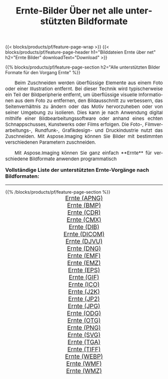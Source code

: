 ﻿---
title: Ernte-Bilder Über net alle unterstützten Bildformate 
weight: 3920
url: /de/net/crop/ 
lang: de
langdirlevel: 2
locales: zh-hans,ja,it,ru,de,es,fr,nl,id,lt,pl,pt,vi,tr,ko,zh-hant,ar,hi,th,sv,cs,uk,he
description: Mit Aspose.Imaging können Sie ganz einfach Ernte Bilder über net
---

{{< blocks/products/pf/feature-page-wrap >}}
{{< blocks/products/pf/feature-page-header h1="Bilddateien Ernte über net" h2="Ernte Bilder" downloadText="Download" >}}


{{% blocks/products/pf/feature-page-section  h2="Alle unterstützten Bilder Formate für den Vorgang Ernte" %}}
<p align="justify" style="text-indent:2em;font-size:15px;">
Beim Zuschneiden werden überflüssige Elemente aus einem Foto oder einer Illustration entfernt. Bei dieser Technik wird typischerweise ein Teil der Bildperipherie entfernt, um überflüssige visuelle Informationen aus dem Foto zu entfernen, den Bildausschnitt zu verbessern, das Seitenverhältnis zu ändern oder das Motiv hervorzuheben oder von seiner Umgebung zu isolieren. Dies kann je nach Anwendung digital mithilfe einer Bildbearbeitungssoftware oder anhand eines echten Schnappschusses, Kunstwerks oder Films erfolgen. Die Foto-, Filmverarbeitungs-, Rundfunk-, Grafikdesign- und Druckindustrie nutzt das Zuschneiden. Mit Aspose.Imaging können Sie Bilder mit bestimmten verschiedenen Parametern zuschneiden.
</p>
<p align="justify" style="text-indent:2em;font-size:15px;">
Mit Aspose.Imaging können Sie ganz einfach **Ernte** für verschiedene Bildformate anwenden programmatisch
</p>
<h3 style="margin-top:16px;">
Vollständige Liste der unterstützten Ernte-Vorgänge nach Bildformaten:
</h3>
<hr/>
{{% /blocks/products/pf/feature-page-section %}}
<div class="container-fluid productfamilypage bg-gray">
    <div class="convertypes bg-gray agp-content section">
        <div class="container">
		<div class="row other-converters" style="gap: 10px;font-size: 19px;text-align:center;">
		    <div class='col-md-3 other-converter remove-lp remove-rp'><a href="/imaging/de/net/crop/apng/" style="padding:15px;">Ernte (APNG)</a></div><div class='col-md-3 other-converter remove-lp remove-rp'><a href="/imaging/de/net/crop/bmp/" style="padding:15px;">Ernte (BMP)</a></div><div class='col-md-3 other-converter remove-lp remove-rp'><a href="/imaging/de/net/crop/cdr/" style="padding:15px;">Ernte (CDR)</a></div><div class='col-md-3 other-converter remove-lp remove-rp'><a href="/imaging/de/net/crop/cmx/" style="padding:15px;">Ernte (CMX)</a></div><div class='col-md-3 other-converter remove-lp remove-rp'><a href="/imaging/de/net/crop/dib/" style="padding:15px;">Ernte (DIB)</a></div><div class='col-md-3 other-converter remove-lp remove-rp'><a href="/imaging/de/net/crop/dicom/" style="padding:15px;">Ernte (DICOM)</a></div><div class='col-md-3 other-converter remove-lp remove-rp'><a href="/imaging/de/net/crop/djvu/" style="padding:15px;">Ernte (DJVU)</a></div><div class='col-md-3 other-converter remove-lp remove-rp'><a href="/imaging/de/net/crop/dng/" style="padding:15px;">Ernte (DNG)</a></div><div class='col-md-3 other-converter remove-lp remove-rp'><a href="/imaging/de/net/crop/emf/" style="padding:15px;">Ernte (EMF)</a></div><div class='col-md-3 other-converter remove-lp remove-rp'><a href="/imaging/de/net/crop/emz/" style="padding:15px;">Ernte (EMZ)</a></div><div class='col-md-3 other-converter remove-lp remove-rp'><a href="/imaging/de/net/crop/eps/" style="padding:15px;">Ernte (EPS)</a></div><div class='col-md-3 other-converter remove-lp remove-rp'><a href="/imaging/de/net/crop/gif/" style="padding:15px;">Ernte (GIF)</a></div><div class='col-md-3 other-converter remove-lp remove-rp'><a href="/imaging/de/net/crop/ico/" style="padding:15px;">Ernte (ICO)</a></div><div class='col-md-3 other-converter remove-lp remove-rp'><a href="/imaging/de/net/crop/j2k/" style="padding:15px;">Ernte (J2K)</a></div><div class='col-md-3 other-converter remove-lp remove-rp'><a href="/imaging/de/net/crop/jp2/" style="padding:15px;">Ernte (JP2)</a></div><div class='col-md-3 other-converter remove-lp remove-rp'><a href="/imaging/de/net/crop/jpg/" style="padding:15px;">Ernte (JPG)</a></div><div class='col-md-3 other-converter remove-lp remove-rp'><a href="/imaging/de/net/crop/odg/" style="padding:15px;">Ernte (ODG)</a></div><div class='col-md-3 other-converter remove-lp remove-rp'><a href="/imaging/de/net/crop/otg/" style="padding:15px;">Ernte (OTG)</a></div><div class='col-md-3 other-converter remove-lp remove-rp'><a href="/imaging/de/net/crop/png/" style="padding:15px;">Ernte (PNG)</a></div><div class='col-md-3 other-converter remove-lp remove-rp'><a href="/imaging/de/net/crop/svg/" style="padding:15px;">Ernte (SVG)</a></div><div class='col-md-3 other-converter remove-lp remove-rp'><a href="/imaging/de/net/crop/tga/" style="padding:15px;">Ernte (TGA)</a></div><div class='col-md-3 other-converter remove-lp remove-rp'><a href="/imaging/de/net/crop/tiff/" style="padding:15px;">Ernte (TIFF)</a></div><div class='col-md-3 other-converter remove-lp remove-rp'><a href="/imaging/de/net/crop/webp/" style="padding:15px;">Ernte (WEBP)</a></div><div class='col-md-3 other-converter remove-lp remove-rp'><a href="/imaging/de/net/crop/wmf/" style="padding:15px;">Ernte (WMF)</a></div><div class='col-md-3 other-converter remove-lp remove-rp'><a href="/imaging/de/net/crop/wmz/" style="padding:15px;">Ernte (WMZ)</a></div>
                </div>
        </div>
    </div>
</div>
<br/>
